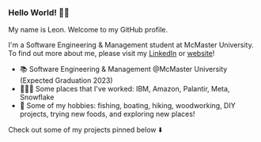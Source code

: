 ### Hello World! 👋🏻
My name is Leon. Welcome to my GitHub profile. 

I'm a Software Engineering & Management student at McMaster University. To find out more about me, please visit my [LinkedIn](https://www.linkedin.com/in/leon-so/) or [website](https://leonso.ca)!

- 📚 Software Engineering & Management @McMaster University (Expected Graduation 2023)
- 👨🏻‍💻 Some places that I've worked: IBM, Amazon, Palantir, Meta, Snowflake
- 🤠 Some of my hobbies: fishing, boating, hiking, woodworking, DIY projects, trying new foods, and exploring new places!

Check out some of my projects pinned below ⬇️
